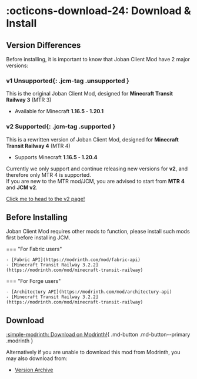 # :octicons-download-24: Download & Install

## Version Differences
Before installing, it is important to know that Joban Client Mod have 2 major versions:

### v1 **Unsupported**{: .jcm-tag .unsupported }

This is the original Joban Client Mod, designed for **Minecraft Transit Railway 3** (MTR 3)

- Available for Minecraft **1.16.5 - 1.20.1**

### v2 **Supported**{: .jcm-tag .supported }

This is a rewritten version of Joban Client Mod, designed for **Minecraft Transit Railway 4** (MTR 4)

- Supports Minecraft **1.16.5 - 1.20.4**

Currently we only support and continue releasing new versions for **v2**, and therefore only MTR 4 is supported.  
If you are new to the MTR mod/JCM, you are advised to start from **MTR 4** and **JCM v2**.

[Click me to head to the v2 page!](/v2)

## Before Installing
Joban Client Mod requires other mods to function, please install such mods first before installing JCM.

=== "For Fabric users"

    - [Fabric API](https://modrinth.com/mod/fabric-api)
    - [Minecraft Transit Railway 3.2.2](https://modrinth.com/mod/minecraft-transit-railway)

=== "For Forge users"

    - [Architectury API](https://modrinth.com/mod/architectury-api)
    - [Minecraft Transit Railway 3.2.2](https://modrinth.com/mod/minecraft-transit-railway)

## Download
[:simple-modrinth: Download on Modrinth!](https://modrinth.com/mod/jcm){ .md-button .md-button--primary .modrinth }

Alternatively if you are unable to download this mod from Modrinth, you may also download from:

- [Version Archive](./versions/index.md)  